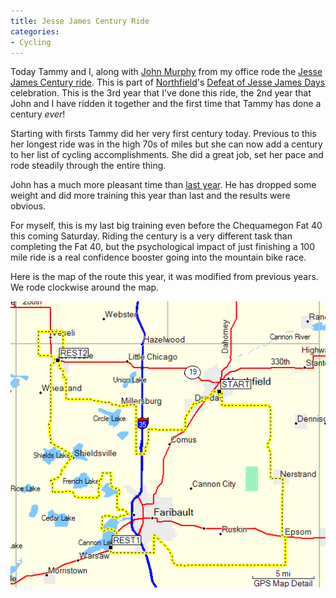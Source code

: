 ```yaml
---
title: Jesse James Century Ride
categories:
- Cycling
---
```


Today Tammy and I, along with [John Murphy](http://murphybytes.com/blog/) from my office rode the [Jesse James Century ride](http://www.northfieldrotary.org/bikeinfo.html). This is part of [Northfield](http://www.northfieldchamber.com/)'s [Defeat of Jesse James Days](http://www.defeatofjessejamesdays.org/) celebration. This is the 3rd year that I've done this ride, the 2nd year that John and I have ridden it together and the first time that Tammy has done a century _ever_!

Starting with firsts Tammy did her very first century today. Previous to this her longest ride was in the high 70s of miles but she can now add a century to her list of cycling accomplishments. She did a great job, set her pace and rode steadily through the entire thing.

John has a much more pleasant time than [last year](http://murphybytes.com/blog/archives/000020.html). He has dropped some weight and did more training this year than last and the results were obvious.

For myself, this is my last big training even before the Chequamegon Fat 40 this coming Saturday. Riding the century is a very different task than completing the Fat 40, but the psychological impact of just finishing a 100 mile ride is a real confidence booster going into the mountain bike race.

Here is the map of the route this year, it was modified from previous years. We rode clockwise around the map.

![](/assets/posts/2004/r_jesse-james-map.gif)
